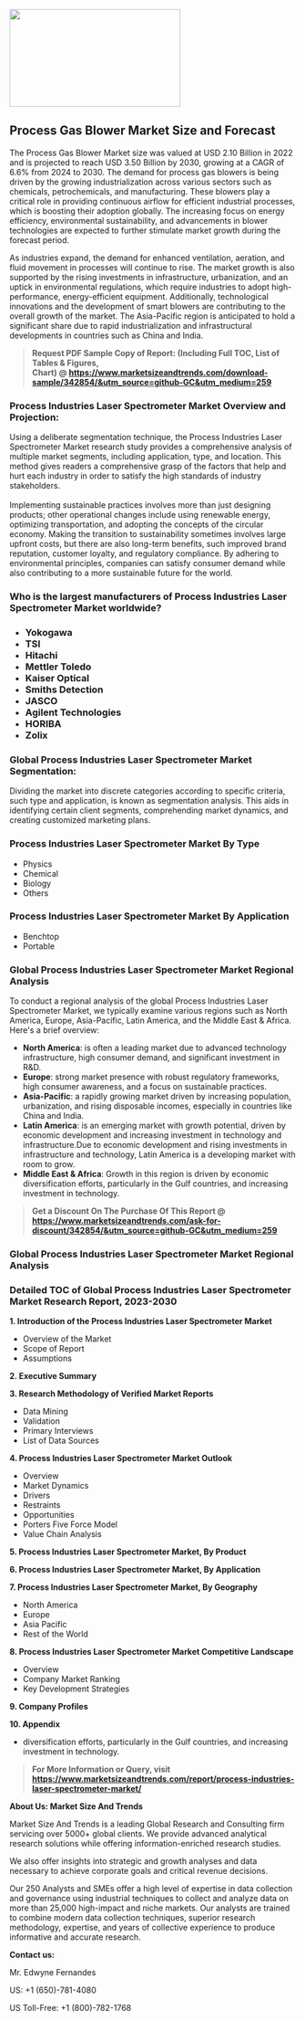 <p><img class="alignnone size-medium wp-image-20088" src="https://ffe5etoiles.com/wp-content/uploads/2024/12/MST1-300x171.png" alt="" width="300" height="171" /></p><h2>Process Gas Blower Market Size and Forecast</h2><p>The Process Gas Blower Market size was valued at USD 2.10 Billion in 2022 and is projected to reach USD 3.50 Billion by 2030, growing at a CAGR of 6.6% from 2024 to 2030. The demand for process gas blowers is being driven by the growing industrialization across various sectors such as chemicals, petrochemicals, and manufacturing. These blowers play a critical role in providing continuous airflow for efficient industrial processes, which is boosting their adoption globally. The increasing focus on energy efficiency, environmental sustainability, and advancements in blower technologies are expected to further stimulate market growth during the forecast period.</p><p>As industries expand, the demand for enhanced ventilation, aeration, and fluid movement in processes will continue to rise. The market growth is also supported by the rising investments in infrastructure, urbanization, and an uptick in environmental regulations, which require industries to adopt high-performance, energy-efficient equipment. Additionally, technological innovations and the development of smart blowers are contributing to the overall growth of the market. The Asia-Pacific region is anticipated to hold a significant share due to rapid industrialization and infrastructural developments in countries such as China and India.</p></p><blockquote id="" class=""><strong>Request PDF Sample Copy of Report: (Including Full TOC, List of Tables &amp; Figures, Chart)&nbsp;@&nbsp;<strong><a href="https://www.marketsizeandtrends.com/download-sample/342854/&utm_source=github-GC&utm_medium=259" target="_blank">https://www.marketsizeandtrends.com/download-sample/342854/&utm_source=github-GC&utm_medium=259</a></strong></strong></blockquote><h3 id="" class="">Process Industries Laser Spectrometer Market&nbsp;Overview and Projection:</h3><p id="" class="">Using a deliberate segmentation technique, the Process Industries Laser Spectrometer Market research study provides a comprehensive analysis of multiple market segments, including application, type, and location. This method gives readers a comprehensive grasp of the factors that help and hurt each industry in order to satisfy the high standards of industry stakeholders. <br /> <br />Implementing sustainable practices involves more than just designing products; other operational changes include using renewable energy, optimizing transportation, and adopting the concepts of the circular economy. Making the transition to sustainability sometimes involves large upfront costs, but there are also long-term benefits, such improved brand reputation, customer loyalty, and regulatory compliance. By adhering to environmental principles, companies can satisfy consumer demand while also contributing to a more sustainable future for the world.</p><h3 id="" class="">Who is the largest manufacturers of&nbsp;Process Industries Laser Spectrometer Market worldwide?</h3><h3 class=""><p><ul><li>Yokogawa </li><li> TSI </li><li> Hitachi </li><li> Mettler Toledo </li><li> Kaiser Optical </li><li> Smiths Detection </li><li> JASCO </li><li> Agilent Technologies </li><li> HORIBA </li><li> Zolix</li></ul></p></h3><h3 id="" class="">Global&nbsp;Process Industries Laser Spectrometer Market Segmentation:</h3><p id="" class="">Dividing the market into discrete categories according to specific criteria, such type and application, is known as segmentation analysis. This aids in identifying certain client segments, comprehending market dynamics, and creating customized marketing plans.</p><h3 id="" class="">Process Industries Laser Spectrometer Market&nbsp;By Type</h3><p><p><ul><li>Physics</li><li> Chemical</li><li> Biology</li><li> Others</p></li></ul></p></p><h3 id="" class="">Process Industries Laser Spectrometer Market&nbsp;By Application</h3><p class=""><p><ul><li>Benchtop</li><li> Portable</li></ul></p></p><h3 id="" class="">Global Process Industries Laser Spectrometer Market Regional Analysis</h3><p id="" class="">To conduct a regional analysis of the global Process Industries Laser Spectrometer Market, we typically examine various regions such as North America, Europe, Asia-Pacific, Latin America, and the Middle East &amp; Africa. Here's a brief overview:</p><ul><li><strong>North America</strong>: is often a leading market due to advanced technology infrastructure, high consumer demand, and significant investment in R&amp;D.</li><li><strong>Europe</strong>: strong market presence with robust regulatory frameworks, high consumer awareness, and a focus on sustainable practices.</li><li><strong>Asia-Pacific</strong>: a rapidly growing market driven by increasing population, urbanization, and rising disposable incomes, especially in countries like China and India.</li><li><strong>Latin America</strong>: is an emerging market with growth potential, driven by economic development and increasing investment in technology and infrastructure.Due to economic development and rising investments in infrastructure and technology, Latin America is a developing market with room to grow.</li><li><strong>Middle East &amp; Africa</strong>: Growth in this region is driven by economic diversification efforts, particularly in the Gulf countries, and increasing investment in technology.</li></ul><blockquote id="" class=""><strong>Get a Discount On The Purchase Of This Report @ <strong><a href="https://www.marketsizeandtrends.com/ask-for-discount/342854/&utm_source=github-GC&utm_medium=259" target="_blank">https://www.marketsizeandtrends.com/ask-for-discount/342854/&utm_source=github-GC&utm_medium=259</a></strong></strong></blockquote><h3 id="" class="">Global Process Industries Laser Spectrometer Market Regional Analysis</h3><h3 id="" class="">Detailed TOC of Global Process Industries Laser Spectrometer Market Research Report, 2023-2030</h3><p id="" class=""><strong>1. Introduction of the Process Industries Laser Spectrometer Market</strong></p><ul><li>Overview of the Market</li><li>Scope of Report</li><li>Assumptions</li></ul><p id="" class=""><strong>2. Executive Summary</strong></p><p id="" class=""><strong>3. Research Methodology of Verified Market Reports</strong></p><ul><li>Data Mining</li><li>Validation</li><li>Primary Interviews</li><li>List of Data Sources</li></ul><p id="" class=""><strong>4. Process Industries Laser Spectrometer Market Outlook</strong></p><ul><li>Overview</li><li>Market Dynamics</li><li>Drivers</li><li>Restraints</li><li>Opportunities</li><li>Porters Five Force Model</li><li>Value Chain Analysis</li></ul><p id="" class=""><strong>5. Process Industries Laser Spectrometer Market, By Product</strong></p><p id="" class=""><strong>6. Process Industries Laser Spectrometer Market, By Application</strong></p><p id="" class=""><strong>7. Process Industries Laser Spectrometer Market, By Geography</strong></p><ul><li>North America</li><li>Europe</li><li>Asia Pacific</li><li>Rest of the World</li></ul><p id="" class=""><strong>8. Process Industries Laser Spectrometer Market Competitive Landscape</strong></p><ul><li>Overview</li><li>Company Market Ranking</li><li>Key Development Strategies</li></ul><p id="" class=""><strong>9. Company Profiles</strong></p><p id="" class=""><strong>10. Appendix</strong></p><ul><li>diversification efforts, particularly in the Gulf countries, and increasing investment in technology.</li></ul><blockquote id="" class=""><strong>For More Information or Query, visit <strong><strong><a href="https://www.marketsizeandtrends.com/report/process-industries-laser-spectrometer-market/" target="_blank">https://www.marketsizeandtrends.com/report/process-industries-laser-spectrometer-market/</a></strong></strong></strong></blockquote><p id="" class=""><strong>About Us: Market Size And Trends</strong></p><p id="" class="">Market Size And Trends is a leading Global Research and Consulting firm servicing over 5000+ global clients. We provide advanced analytical research solutions while offering information-enriched research studies.</p><p id="" class="">We also offer insights into strategic and growth analyses and data necessary to achieve corporate goals and critical revenue decisions.</p><p id="" class="">Our 250 Analysts and SMEs offer a high level of expertise in data collection and governance using industrial techniques to collect and analyze data on more than 25,000 high-impact and niche markets. Our analysts are trained to combine modern data collection techniques, superior research methodology, expertise, and years of collective experience to produce informative and accurate research.</p><p id="" class=""><strong>Contact us:</strong></p><p id="" class="">Mr. Edwyne Fernandes</p><p id="" class="">US: +1 (650)-781-4080</p><p id="" class="">US Toll-Free: +1 (800)-782-1768</p>
